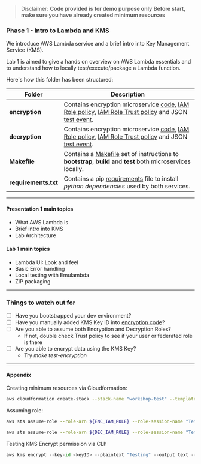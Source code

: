 > Disclaimer: **Code provided is for demo purpose only**
**Before start, make sure you have already created minimum resources**

### Phase 1 - Intro to Lambda and KMS

We introduce AWS Lambda service and a brief intro into Key Management Service (KMS). 

Lab 1 is aimed to give a hands on overview on AWS Lambda essentials and to understand how to locally test/execute/package a Lambda function.

Here's how this folder has been structured:

| Folder | Description |
| --- | --- | 
| **encryption** | Contains encryption microservice [code](encryption/encryption_service.py), [IAM Role policy](encryption/role_policy.json), [IAM Role Trust policy](encryption/role_trust_policy.json) and JSON [test event](encryption/test-encryption.json). |
| **decryption** | Contains encryption microservice [code](decryption/decryption_service.py), [IAM Role policy](decryption/role_policy.json), [IAM Role Trust policy](decryption/role_trust_policy.json) and JSON [test event](decryption/test-decryption.json). |
| **Makefile** | Contains a [Makefile](Makefile) set of instructions to **bootstrap**, **build** and **test** both microservices locally. |
| **requirements.txt** | Contains a pip [requirements](requirements.txt) file to install *python dependencies* used by both services. |

---

#### Presentation 1 main topics 

* What AWS Lambda is
* Brief intro into KMS
* Lab Architecture

#### Lab 1 main topics 

* Lambda UI: Look and feel
* Basic Error handling
* Local testing with Emulambda
* ZIP packaging

---

### Things to watch out for

- [ ] Have you bootstrapped your dev environment?
- [ ] Have you manually added KMS Key ID into [encryption code](encryption/encryption_service.py)?
- [ ] Are you able to assume both Encryption and Decryption Roles?
    - If not, double check Trust policy to see if your user or federated role is there
- [ ] Are you able to encrypt data using the KMS Key?
    - Try *make test-encryption*

---

#### Appendix

Creating minimum resources via Cloudformation:

```bash
aws cloudformation create-stack --stack-name "workshop-test" --template-body file://cloudformation/minimum_resources.yaml --capabilities="CAPABILITY_IAM" --parameters ParameterKey=User,ParameterValue=$USER --disable-rollback
```

Assuming role:

```bash
aws sts assume-role --role-arn ${ENC_IAM_ROLE} --role-session-name "TemporarySession"

aws sts assume-role --role-arn ${DEC_IAM_ROLE} --role-session-name "TemporarySession"
```

Testing KMS Encrypt permission via CLI:

```python
aws kms encrypt --key-id <keyID> --plaintext "Testing" --output text --region eu-west-1
```

